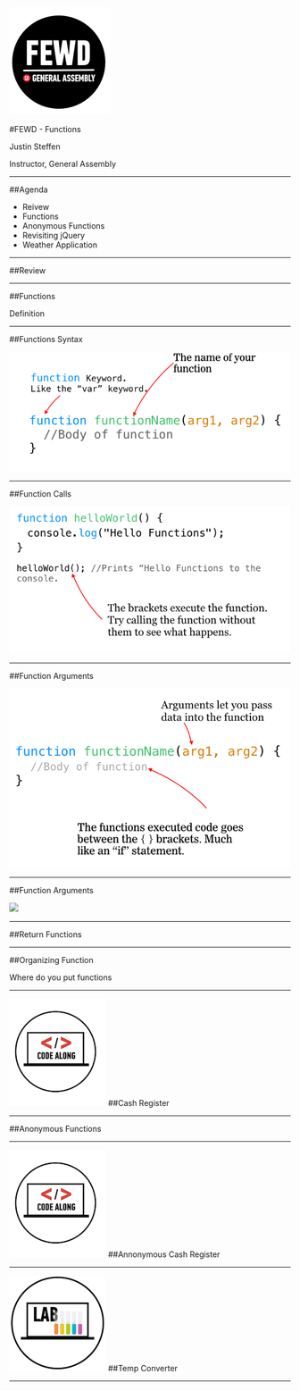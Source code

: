 ![GeneralAssemb.ly](../../img/icons/FEWD_Logo.png)

#FEWD - Functions

Justin Steffen

Instructor, General Assembly

---


##Agenda

*	Reivew
*	Functions
*	Anonymous Functions
*	Revisiting jQuery
*	Weather Application

---


##Review

---

##Functions

Definition

---

##Functions Syntax

![](../../img/unit_2/functions_syntax.png)

---

##Function Calls

![](../../img/unit_2/function_calls.png)

---

##Function Arguments

![](../../img/unit_2/argument_syntax.png)

---


##Function Arguments



![](../../img/unit_2/function_call_argument)

---


##Return Functions

---

##Organizing Function 

Where do you put functions

---

![GeneralAssemb.ly](../../img/icons/code_along.png)
##Cash Register

---


##Anonymous Functions


---

![GeneralAssemb.ly](../../img/icons/code_along.png)
##Annonymous Cash Register

---


![GeneralAssemb.ly](../../img/icons/exercise_icon_md.png)
##Temp Converter

---


